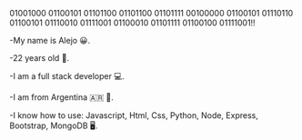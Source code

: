   01001000 01100101 01101100 01101100 01101111 00100000 01100101 01110110 01100101 01110010 01111001 01100010 01101111 01100100 01111001!!
  
-My name is Alejo 😀.

-22 years old 🥳.

-I am a full stack developer 💻.

-I am from Argentina 🇦🇷 🧉.

-I know how to use: Javascript, Html, Css, Python, Node, Express, Bootstrap, MongoDB 🖥.

